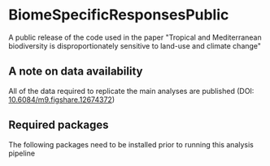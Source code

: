 # BiomeSpecificResponsesPublic
A public release of the code used in the paper "Tropical and Mediterranean biodiversity is disproportionately sensitive to land-use and climate change"

## A note on data availability
All of the data required to replicate the main analyses are published (DOI: [10.6084/m9.figshare.12674372](http://doi.org/10.6084/m9.figshare.12674372))



## Required packages
The following packages need to be installed prior to running this analysis pipeline
